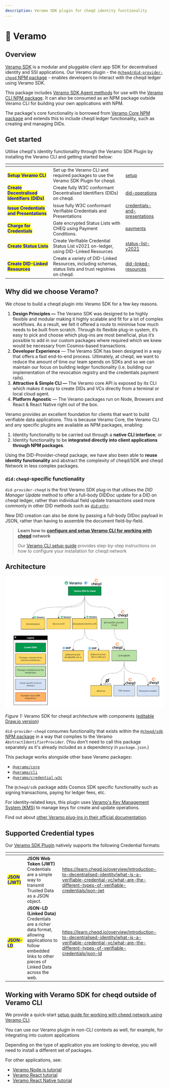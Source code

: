 ```yaml
---
description: Veramo SDK plugin for cheqd identity functionality
---
```


# 🍈 Veramo

## Overview

[Veramo SDK](https://veramo.io/) is a modular and pluggable client app SDK for decentralised identity and SSI applications. Our Veramo plugin - the [`@cheqd/did-provider-cheqd` NPM package](https://www.npmjs.com/package/@cheqd/did-provider-cheqd) - enables developers to interact with the cheqd ledger using Veramo SDK.

This package includes [Veramo SDK Agent methods](https://veramo.io/docs/veramo\_agent/plugins) for use with the [Veramo CLI NPM package](https://www.npmjs.com/package/@veramo/cli). It can also be consumed as an NPM package outside Veramo CLI for building your own applications with NPM.

The package's core functionality is borrowed from [Veramo Core NPM package](https://www.npmjs.com/package/@veramo/core) and extends this to include cheqd ledger functionality, such as creating and managing DIDs.

## Get started

Utilise cheqd's identity functionality through the Veramo SDK Plugin by installing the Veramo CLI and getting started below:

<table data-view="cards"><thead><tr><th></th><th></th><th data-hidden data-card-target data-type="content-ref"></th></tr></thead><tbody><tr><td><mark style="color:blue;"><strong>Setup Veramo CLI</strong></mark></td><td>Set up the Veramo CLI and required packages to use the Veramo SDK Plugin for cheqd.</td><td><a href="setup/">setup</a></td></tr><tr><td><mark style="color:blue;"><strong>Create Decentralised Identifiers (DIDs)</strong></mark></td><td>Create fully W3C conformant Decentralised Identifiers (DIDs) on cheqd.</td><td><a href="did-operations/">did-operations</a></td></tr><tr><td><mark style="color:blue;"><strong>Issue Credentials and Presentations</strong></mark></td><td>Issue fully W3C conformant Verifiable Credentials and Presentations</td><td><a href="credentials-and-presentations/">credentials-and-presentations</a></td></tr><tr><td><mark style="color:blue;"><strong>Charge for Credentials</strong></mark></td><td>Gate encrypted Status Lists with CHEQ using Payment Conditions.</td><td><a href="payments/">payments</a></td></tr><tr><td><mark style="color:blue;"><strong>Create Status Lists</strong></mark></td><td>Create Verifiable Credential Status List v2021 on-ledger, using DID-Linked Resources</td><td><a href="status-list-v2021/">status-list-v2021</a></td></tr><tr><td><mark style="color:blue;"><strong>Create DID-Linked Resources</strong></mark></td><td>Create a variety of DID-Linked Resources, including schemas, status lists and trust registries on cheqd.</td><td><a href="did-linked-resources/">did-linked-resources</a></td></tr></tbody></table>

## Why did we choose Veramo?

We chose to build a cheqd plugin into Veramo SDK for a few key reasons.

1. **Design Principles —** The Veramo SDK was designed to be highly flexible and modular making it highly scalable and fit for a lot of complex workflows. As a result, we felt it offered a route to minimise how much needs to be built from scratch. Through its flexible plug-in system, it’s easy to pick and choose which plug-ins are most beneficial, plus it’s possible to add in our custom packages where required which we knew would be necessary from Cosmos-based transactions.
2. **Developer Experience** — The Veramo SDK has been designed in a way that offers a fast end-to-end process. Ultimately, at cheqd, we want to reduce the amount of time our team spends on SDKs and so we can maintain our focus on building ledger functionality (i.e. building our implementation of the revocation registry and the credentials payment rails).
3. **Attractive & Simple CLI —** The Veramo core API is exposed by its CLI which makes it easy to create DIDs and VCs directly from a terminal or local cloud agent.
4. **Platform Agnostic** — The Veramo packages run on Node, Browsers and React & React Native right out of the box.

Veramo provides an excellent foundation for clients that want to build verifiable data applications. This is because Veramo Core, the Veramo CLI and any specific plugins are available as NPM packages, enabling:

1. Identity functionality to be carried out through a **native CLI interface**; or
2. Identity functionality to be **integrated directly into client applications through NPM packages**.

Using the DID-Provider-cheqd package, we have also been able to **reuse identity functionality** and abstract the complexity of cheqd/SDK and cheqd Network in less complex packages.

### `did:cheqd`-specific functionality

`did-provider-cheqd` is the first Veramo SDK plug-in that utilises the _DID Manager Update_ method to offer a full-body DIDDoc update for a DID on cheqd ledger, rather than individual field update transactions used more commonly in other DID methods such as [`did:ethr`](https://developer.uport.me/ethr-did/docs/index).

New DID creation can also be done by passing a full-body DIDoc payload in JSON, rather than having to assemble the document field-by-field.

> **Learn how to** [**configure and setup Veramo CLI for working with cheqd**](setup/) **network**
>
> Our [Veramo CLI setup guide](setup/) provides step-by-step instructions on how to configure your installation for cheqd network

## Architecture

![Veramo SDK for cheqd architecture](<../../.gitbook/assets/Veramo SDK packages.png>)

_Figure 1:_ Veramo SDK for cheqd architecture with components ([editable Draw.io version](../../.gitbook/assets/veramo-sdk-for-cheqd.drawio))

`did-provider-cheqd` consumes functionality that exists within the [`@cheqd/sdk` NPM package](https://www.npmjs.com/package/@cheqd/sdk) in a way that complies to the Veramo `AbstractIdentifierProvider`. (You don't need to call this package separately as it's already included as a dependency in `package.json`.)

This package works alongside other base Veramo packages:

* [`@veramo/core`](https://www.npmjs.com/package/@veramo/core)
* [`@veramo/cli`](https://www.npmjs.com/package/@veramo/cli)
* [`@veramo/credential-w3c`](https://www.npmjs.com/package/@veramo/credential-w3c)

The `@cheqd/sdk` package adds Cosmos SDK specific functionality such as signing transactions, paying for ledger fees, etc.

For identity-related keys, this plugin uses [Veramo's Key Management System (KMS)](https://www.npmjs.com/package/@veramo/key-manager) to manage keys for create and update operations.

Find out about [other Veramo plug-ins in their official documentation](https://veramo.io/docs/veramo\_agent/plugins/).

## Supported Credential types

Our [Veramo SDK Plugin](./) natively supports the following Credential formats:

<table data-card-size="large" data-view="cards"><thead><tr><th></th><th></th><th data-hidden data-card-target data-type="content-ref"></th></tr></thead><tbody><tr><td><mark style="color:blue;"><strong>JSON (JWT)</strong></mark></td><td><strong>JSON Web Token (JWT)</strong> Credentials are a simple way to transmit Trusted Data as a JSON object.</td><td><a href="https://learn.cheqd.io/overview/introduction-to-decentralised-identity/what-is-a-verifiable-credential-vc/what-are-the-different-types-of-verifiable-credentials/json-jwt">https://learn.cheqd.io/overview/introduction-to-decentralised-identity/what-is-a-verifiable-credential-vc/what-are-the-different-types-of-verifiable-credentials/json-jwt</a></td></tr><tr><td><mark style="color:blue;"><strong>JSON-LD</strong></mark></td><td><strong>JSON-LD (Linked Data)</strong> Credentials are a richer data format, allowing applications to follow embedded links to other pieces of Linked Data across the web.</td><td><a href="https://learn.cheqd.io/overview/introduction-to-decentralised-identity/what-is-a-verifiable-credential-vc/what-are-the-different-types-of-verifiable-credentials/json-ld">https://learn.cheqd.io/overview/introduction-to-decentralised-identity/what-is-a-verifiable-credential-vc/what-are-the-different-types-of-verifiable-credentials/json-ld</a></td></tr></tbody></table>

## Working with Veramo SDK for cheqd outside of Veramo CLI

We provide a quick-start [setup guide for working with cheqd network using Veramo CLI](setup/).

You can use our Veramo plugin in non-CLI contexts as well, for example, for integrating into custom applications

Depending on the type of application you are looking to develop, you will need to install a different set of packages.

For other applications, see:

* [Veramo Node.js tutorial](https://veramo.io/docs/node\_tutorials/node\_setup\_identifiers)
* [Veramo React tutorial](https://veramo.io/docs/react\_tutorials/react\_setup\_resolver)
* [Veramo React Native tutorial](https://veramo.io/docs/react\_native\_tutorials/react\_native\_1\_setup\_identifiers)
